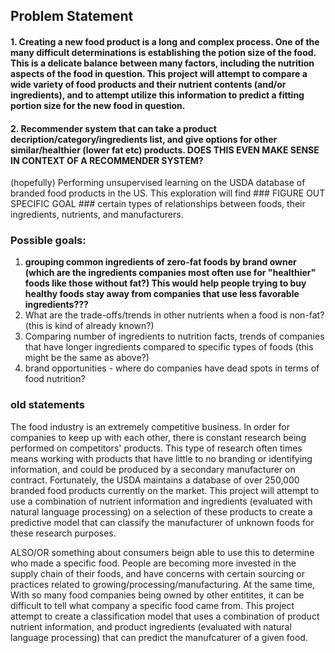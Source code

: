## Problem Statement


#### 1. Creating a new food product is a long and complex process. One of the many difficult determinations is establishing the potion size of the food. This is a delicate balance between many factors, including the nutrition aspects of the food in question. This project will attempt to compare a wide variety of food products and their nutrient contents (and/or ingredients), and to attempt utilize this information to predict a fitting portion size for the new food in question. 


#### 2. Recommender system that can take a product decription/category/ingredients list, and give options for other similar/healthier (lower fat etc) products. DOES THIS EVEN MAKE SENSE IN CONTEXT OF A RECOMMENDER SYSTEM?








(hopefully)
Performing unsupervised learning on the USDA database of branded food products in the US. This exploration will find ### FIGURE OUT SPECIFIC GOAL ### certain types of relationships between foods, their ingredients, nutrients, and manufacturers.

### Possible goals:
1. **grouping common ingredients of zero-fat foods by brand owner (which are the ingredients companies most often use for "healthier" foods like those without fat?) This would help people trying to buy healthy foods stay away from companies that use less favorable ingredients???**
2. What are the trade-offs/trends in other nutrients when a food is non-fat? (this is kind of already known?)
3. Comparing number of ingredients to nutrition facts, trends of companies that have longer ingredients compared to specific types of foods (this might be the same as above?)
4. brand opportunities - where do companies have dead spots in terms of food nutrition?



### old statements

The food industry is an extremely competitive business. In order for companies to keep up with each other, there is constant research being performed on competitors' products. This type of research often times means working with products that have little to no branding or identifying information, and could be produced by a secondary manufacturer on contract. Fortunately, the USDA maintains a database of over 250,000 branded food products currently on the market. This project will attempt to use a combination of nutrient information and ingredients (evaluated with natural language processing) on a selection of these products to create a predictive model that can classify the manufacturer of unknown foods for these research purposes.

ALSO/OR something about consumers beign able to use this to determine who made a specific food. People are becoming more invested in the supply chain of their foods, and have concerns with certain sourcing or practices related to growing/processing/manufacturing. At the same time, With so many food companies being owned by other entitites, it can be difficult to tell what company a specific food came from. This project attempt to create a classification model that uses a combination of product nutrient information, and product ingredients (evaluated with natural language processing) that can predict the manufcaturer of a given food. 